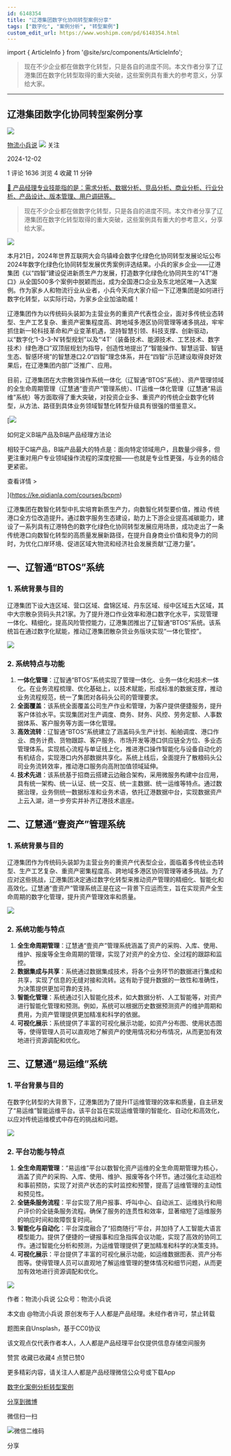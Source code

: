 ```yaml
---
id: 6148354
title: "辽港集团数字化协同转型案例分享"
tags: ["数字化", "案例分析", "转型案例"]
custom_edit_url: https://www.woshipm.com/pd/6148354.html
---
```

import { ArticleInfo } from '@site/src/components/ArticleInfo';

<ArticleInfo
    author="物流小兵说"
    authorLink="https://www.woshipm.com/u/658093"
    published="2024-12-02"
    views={1636}
    comments={1}
    collects={4}
/>

> 现在不少企业都在做数字化转型，只是各自的进度不同。本文作者分享了辽港集团在数字化转型取得的重大突破，这些案例具有重大的参考意义，分享给大家。

---

## 辽港集团数字化协同转型案例分享

[![](https://static.woshipm.com/view/woshipm_api_def_20241230105723_1637.jpg?imageView2/1/w/72/h/72/q/100)](https://www.woshipm.com/u/658093)

[物流小兵说](https://www.woshipm.com/u/658093) ![](https://static.woshipm.com/tag/1101_1@2x.png) 关注

2024-12-02

1 评论 1636 浏览 4 收藏 11 分钟

[🔗 产品经理专业技能指的是：需求分析、数据分析、竞品分析、商业分析、行业分析、产品设计、版本管理、用户调研等。](https://ke.qidianla.com/courses/90pm)

> 现在不少企业都在做数字化转型，只是各自的进度不同。本文作者分享了辽港集团在数字化转型取得的重大突破，这些案例具有重大的参考意义，分享给大家。

![](https://image.woshipm.com/2023/04/14/e76bcac0-da8e-11ed-aeb8-00163e0b5ff3.jpg)

本月21日，2024年世界互联网大会乌镇峰会数字化绿色化协同转型发展论坛公布2024年数字化绿色化协同转型发展优秀案例评选结果。小兵的家乡企业——辽港集团《以“四智”建设促进新质生产力发展，打造数字化绿色化协同共生的“4T”港口》从全国500多个案例中脱颖而出，成为全国港口企业及东北地区唯一入选案例。作为家乡人和物流行业从业者，小兵今天向大家介绍一下辽港集团是如何进行数字化转型，以实际行动，为家乡企业加油助威！

辽港集团作为以传统码头装卸为主营业务的重资产代表性企业，面对多传统业态转型、生产工艺复杂、重资产密集程度高、跨地域多港区协同管理等诸多挑战，牢牢抓住新一轮科技革命和产业变革机遇，坚持智慧引领、科技支撑、创新驱动，以“数字化‘1-3-3-N’转型规划”以及“‘4T’（装备技术、能源技术、工艺技术、数字技术）绿色港口”双顶层规划为指导，创造性地提出了“智能操作、智慧运营、智链生态、智感环境”的智慧港口2.0“四智”理念体系，并在“四智”示范建设取得良好效果后，在辽港集团内部广泛推广、应用。

目前，辽港集团在大宗散货操作系统一体化（辽智通“BTOS”系统）、资产管理领域的全生命周期管理（辽慧通“壹资产”管理系统）、IT运维一体化管理（辽慧通“易运维”系统）等方面取得了重大突破，对投资企业多、重资产的传统企业数字化转型，从方法、路径到具体业务领域智慧化转型升级具有很强的借鉴意义。

[![](https://image.woshipm.com/2023/08/02/72b77e4e-30e3-11ee-88e7-00163e0b5ff3.png)

如何定义B端产品及B端产品经理方法论

相较于C端产品，B端产品最大的特点是：面向特定领域用户，且数量少得多，但更注重对用户专业领域操作流程的深度挖掘——也就是专业性更强，与业务的结合更紧密。

查看详情 >

](https://ke.qidianla.com/courses/bcpm)

辽港集团在数智化转型中扎实培育新质生产力，向数智化转型要价值，推动 传统港口全方位改造提升。通过数字服务生态建设，助力上下游企业提高减碳能力，建设了一系列具有辽港特色的数字化绿色化协同转型发展应用场景，成功走出了一条传统港口向数智化转型的高质量发展新路径，在提升自身商业价值和竞争力的同时，为优化口岸环境、促进区域大物流和经济社会发展贡献“辽港力量”。

## 一、辽智通“BTOS”系统

### 1\. 系统背景与目的

辽港集团下设大连区域、营口区域、盘锦区域、丹东区域、绥中区域五大区域，其中大宗散杂货码头共21家。为了提升港口作业效率和港口数字化水平，实现管理一体化、精细化，提高风险管控能力，辽港集团推出了辽智通“BTOS”系统。该系统旨在通过数字化赋能，推动辽港集团散杂货业务版块实现“一体化管控”。

![](https://image.woshipm.com/2024/11/30/2de26710-af0a-11ef-8006-00163e0b5ff3.png)

### 2\. 系统特点与功能

1.  **一体化管理**：辽智通“BTOS”系统实现了管理一体化、业务一体化和技术一体化。在业务流程梳理、优化基础上，以技术赋能，形成标准的数据支撑，推动业务流程规范，统一了集团对各码头公司的管理要求。
2.  **全面覆盖**：该系统全面覆盖公司生产作业和管理，为客户提供便捷服务，提升客户体验水平。实现集团对生产调度、商务、财务、风控、劳务定额、人事数据体系、客户服务等方面一体化管理。
3.  **高效流转**：辽智通“BTOS”系统建立了涵盖码头生产计划、船舶调度、港口作业、商务计费、货物跟踪、客户服务、市场开发等港口供应链全方位、多业态管理体系。实现核心流程与单证线上化，推进港口操作智能化与设备自动化的有机结合，实现港口内外部数据共享化。系统上线后，全面提升了散粮码头公司业务流转效率，推动港口服务向高附加值领域延伸。
4.  **技术先进**：该系统基于招商云搭建云边融合架构，采用微服务构建中台应用，具有统一架构、统一认证、统一交互、统一主数据、统一运维等特点。通过数据治理，业务侧统一数据标准和业务术语，依托辽港数据中台，实现数据资产上云入湖，进一步夯实并补齐辽港技术底座。

## 二、辽慧通“壹资产”管理系统

### 1\. 系统背景与目的

辽港集团作为传统码头装卸为主营业务的重资产代表型企业，面临着多传统业态转型、生产工艺复杂、重资产密集程度高、跨地域多港区协同管理等诸多挑战。为了应对这些挑战，辽港集团决定通过数字化转型来推动资产管理的精细化、智能化和高效化。辽慧通“壹资产”管理系统正是在这一背景下应运而生，旨在实现资产全生命周期的数字化管理，提升资产管理效率和质量。

![](https://image.woshipm.com/2024/11/30/47374a8c-af0a-11ef-8006-00163e0b5ff3.png)

### 2\. 系统功能与特点

1.  **全生命周期管理**：辽慧通“壹资产”管理系统涵盖了资产的采购、入库、使用、维护、报废等全生命周期的管理，实现了对资产的全方位、全过程的跟踪和监控。
2.  **数据集成与共享**：系统通过数据集成技术，将各个业务环节的数据进行集成和共享，实现了信息的无缝对接和流转。这有助于提升数据的一致性和准确性，为决策提供更加可靠的支持。
3.  **智能化管理**：系统通过引入智能化技术，如大数据分析、人工智能等，对资产进行智能化管理和预测。例如，系统可以根据历史数据预测资产的维护周期和费用，为资产管理提供更加精准和科学的依据。
4.  **可视化展示**：系统提供了丰富的可视化展示功能，如资产分布图、使用状态图等，使得管理人员可以直观地了解资产的使用情况和分布情况，从而更加有效地进行资源调配和优化。

## 三、辽慧通“易运维”系统

### 1\. 平台背景与目的

在数字化转型的大背景下，辽港集团为了提升IT运维管理的效率和质量，自主研发了“易运维”智能运维平台。该平台旨在实现运维管理的智能化、自动化和高效化，以应对传统运维模式中存在的挑战和问题。

![](https://image.woshipm.com/2024/11/30/6723a7aa-af0a-11ef-96be-00163e0b5ff3.png)

### 2\. 平台功能与特点

1.  **全生命周期管理**：“易运维”平台以数智化资产运维的全生命周期管理为核心，涵盖了资产的采购、入库、使用、维护、报废等各个环节。通过强化主动巡检和事前预防，实现了对资产状态的实时监控和预警，提高了运维管理的主动性和预见性。
2.  **全链条服务流程**：平台实现了用户报事、呼叫中心、自动派工、运维执行和用户评价的全链条服务流程。确保了服务的连贯性和效率，显著缩短了运维服务的响应时间和故障恢复时间。
3.  **智能化与自动化**：平台深度融合了“招商随行”平台，并加持了人工智能大语言模型能力。提供了便捷的一键报事和应急指挥会议功能，实现了高效的协同工作。通过智能化分析和预测，为运维管理提供了更加精准和科学的决策支持。
4.  **可视化展示**：平台提供了丰富的可视化展示功能，如运维数据图表、资产分布图等。使得管理人员可以直观地了解运维管理的整体情况和细节问题，从而更加有效地进行资源调配和优化。

![](https://image.woshipm.com/2024/11/30/747db7ec-af0a-11ef-8006-00163e0b5ff3.png)

作者：物流小兵说 公众号：物流小兵说

本文由 @物流小兵说 原创发布于人人都是产品经理。未经作者许可，禁止转载

题图来自Unsplash，基于CC0协议

该文观点仅代表作者本人，人人都是产品经理平台仅提供信息存储空间服务

赞赏 收藏已收藏4 点赞已赞0

更多精彩内容，请关注人人都是产品经理微信公众号或下载App

[数字化](https://www.woshipm.com/tag/%e6%95%b0%e5%ad%97%e5%8c%96)[案例分析](https://www.woshipm.com/tag/%e6%a1%88%e4%be%8b%e5%88%86%e6%9e%90)[转型案例](https://www.woshipm.com/tag/%e8%bd%ac%e5%9e%8b%e6%a1%88%e4%be%8b)

[分享到微博](https://service.weibo.com/share/share.php?appkey=2775287854&title=辽港集团数字化协同转型案例分享&url=https://www.woshipm.com/pd/6148354.html&pic=https://image.woshipm.com/2023/04/14/e76bcac0-da8e-11ed-aeb8-00163e0b5ff3.jpg)

微信扫一扫

![微信二维码](https://api.pwmqr.com/qrcode/create/?url=https://www.woshipm.com/pd/6148354.html)

分享